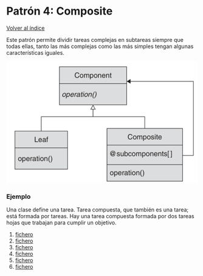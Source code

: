 # Patrón 4: Composite

[Volver al índice](https://github.com/Elolawyn/RubyDesignPatterns#index)

Este patrón permite dividir tareas complejas en subtareas siempre que todas ellas, tanto las más complejas como las más simples tengan algunas características iguales.

![Modelo del patrón](https://github.com/Elolawyn/RubyDesignPatterns/blob/master/Composite/image_01.png)

### Ejemplo

Una clase define una tarea. Tarea compuesta, que también es una tarea; está formada por tareas. Hay una tarea compuesta formada por dos tareas hojas que trabajan para cumplir un objetivo.

1. [fichero](https://github.com/Elolawyn/RubyDesignPatterns/blob/master/Composite/main.rb)
2. [fichero](https://github.com/Elolawyn/RubyDesignPatterns/blob/master/Composite/tarea.rb)
3. [fichero](https://github.com/Elolawyn/RubyDesignPatterns/blob/master/Composite/tarea_compuesta.rb)
4. [fichero](https://github.com/Elolawyn/RubyDesignPatterns/blob/master/Composite/tarea_hoja_1.rb)
5. [fichero](https://github.com/Elolawyn/RubyDesignPatterns/blob/master/Composite/tarea_hoja_2.rb)
6. [fichero](https://github.com/Elolawyn/RubyDesignPatterns/blob/master/Composite/tarea_compuesta_1.rb)

